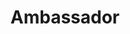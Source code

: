 ---
blog: http://blog.getambassador.io/
codehost: https://github.com/https://github.com/datawire/ambassador
logohandle: ambassadorio
sort: ambassador
title: Ambassador
twitter: https://x.com/getambassadorio
website: https://www.getambassador.io/
---